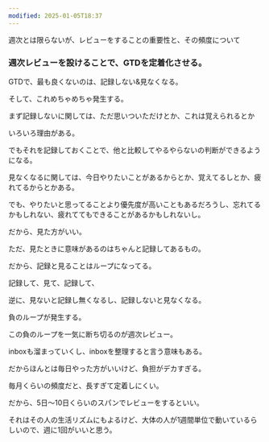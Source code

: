```yaml
---
modified: 2025-01-05T18:37
---
```

  

  

週次とは限らないが、レビューをすることの重要性と、その頻度について

  

### 週次レビューを設けることで、GTDを定着化させる。

GTDで、最も良くないのは、記録しない&見なくなる。

そして、これめちゃめちゃ発生する。

まず記録しないに関しては、ただ思いついただけとか、これは覚えられるとか

いろいろ理由がある。

でもそれを記録しておくことで、他と比較してやるやらないの判断ができるようになる。

  

見なくなるに関しては、今日やりたいことがあるからとか、覚えてるしとか、疲れてるからとかある。

でも、やりたいと思ってることより優先度が高いこともあるだろうし、忘れてるかもしれない、疲れててもできることがあるかもしれないし。

だから、見た方がいい。

ただ、見たときに意味があるのはちゃんと記録してあるもの。

  

だから、記録と見ることはループになってる。

記録して、見て、記録して、

逆に、見ないと記録し無くなるし、記録しないと見なくなる。

負のループが発生する。

この負のループを一気に断ち切るのが週次レビュー。

inboxも溜まっていくし、inboxを整理すると言う意味もある。

  

だからほんとは毎日やった方がいいけど、負担がデカすぎる。

毎月くらいの頻度だと、長すぎて定着しにくい。

だから、5日〜10日くらいのスパンでレビューをするといい。

それはその人の生活リズムにもよるけど、大体の人が1週間単位で動いているらしいので、週に1回がいいと思う。